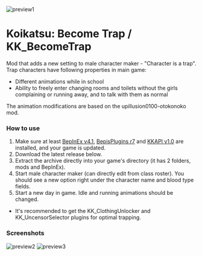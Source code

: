 ![preview1](https://user-images.githubusercontent.com/39247311/52436311-49435300-2b14-11e9-82cd-673f41834c11.png)
# Koikatsu: Become Trap / KK_BecomeTrap
Mod that adds a new setting to male character maker - "Character is a trap". Trap characters have following properties in main game:
- Different animations while in school
- Ability to freely enter changing rooms and toilets without the girls complaining or running away, and to talk with them as normal

The animation modifications are based on the upillusion0100-otokonoko mod.

### How to use
1. Make sure at least [BepInEx v4.1](https://github.com/BepInEx/BepInEx), [BepisPlugins r7](https://github.com/bbepis/BepisPlugins) and [KKAPI v1.0](https://github.com/ManlyMarco/KKAPI) are installed, and your game is updated.
2. Download the latest release below.
3. Extract the archive directly into your game's directory (it has 2 folders, mods and BepInEx).
4. Start male character maker (can directly edit from class roster). You should see a new option right under the character name and blood type fields.
5. Start a new day in game. Idle and running animations should be changed.
- It's recommended to get the KK_ClothingUnlocker and  KK_UncensorSelector plugins for optimal trapping.

### Screenshots
![preview2](https://user-images.githubusercontent.com/39247311/52436312-49dbe980-2b14-11e9-91c3-f5c41aabc387.png)
![preview3](https://user-images.githubusercontent.com/39247311/52436313-49dbe980-2b14-11e9-9f78-ebf9b8b1b96d.png)
